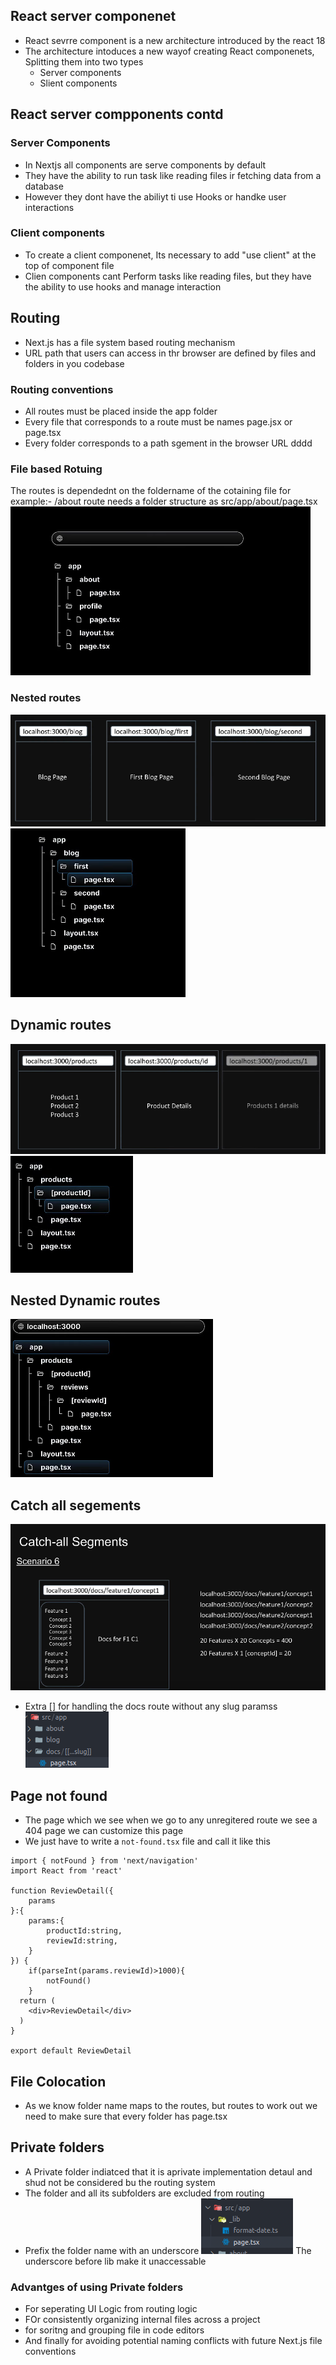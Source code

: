 ## React server componenet
- React sevrre component is a new architecture introduced by the react 18
- The architecture intoduces a new wayof creating React componenets, Splitting them into two types
  - Server components
  - Slient components
## React server compponents contd
### Server Components
- In Nextjs all components are serve components by default
- They have the ability to run task like reading files ir fetching data from a database
- However they dont have the abiliyt ti use Hooks or handke user interactions
### Client components

- To create a client componenet, Its necessary to add "use client" at the top of component file
- Clien components cant Perform tasks like reading files, but they have the ability to use hooks and manage interaction


## Routing
- Next.js has a file system based routing mechanism
- URL path that users can access in thr browser are defined by files and folders in you codebase
### Routing conventions
 - All routes must be placed inside the app folder
 - Every file that corresponds to a route must be names page.jsx or page.tsx
 - Every folder corresponds to a path sgement in the browser URL dddd
### File based Rotuing 
The routes is dependednt on the foldername of the cotaining file
for example:- /about route needs a folder structure as src/app/about/page.tsx 
![alt text](image.png)
### Nested routes
![alt text](image-1.png)
![alt text](image-2.png)
## Dynamic routes
![alt text](image-3.png)
![alt text](image-4.png)
## Nested Dynamic routes
![alt text](image-5.png)
## Catch all segements
![alt text](image-6.png)
- Extra [] for handling the docs route without any slug paramss
![alt text](image-7.png)
## Page not found
- The page which we see when we go to any unregitered route we see a 404 page we can customize this page
- We just have to write a `not-found.tsx` file and call it like this
```
import { notFound } from 'next/navigation'
import React from 'react'

function ReviewDetail({
    params
}:{
    params:{
        productId:string,
        reviewId:string,
    }
}) {
    if(parseInt(params.reviewId)>1000){
        notFound()
    }
  return (
    <div>ReviewDetail</div>
  )
}

export default ReviewDetail
```
## File Colocation
- As we know folder name maps to the routes, but routes to work out we need to make sure that every folder has page.tsx
## Private folders
- A Private folder indiatced that it is aprivate implementation detaul and shud not be considered bu the routing system
- The folder and all its subfolders are excluded from routing
- Prefix the folder name with an underscore
![alt text](image-8.png)
The underscore before lib make it unaccessable
### Advantges of using Private folders
- For seperating UI Logic from routing logic
- FOr consistently organizing internal files across a project
- for soritng and grouping file in code editors
- And finally for avoiding potential naming conflicts with future Next.js file conventions
